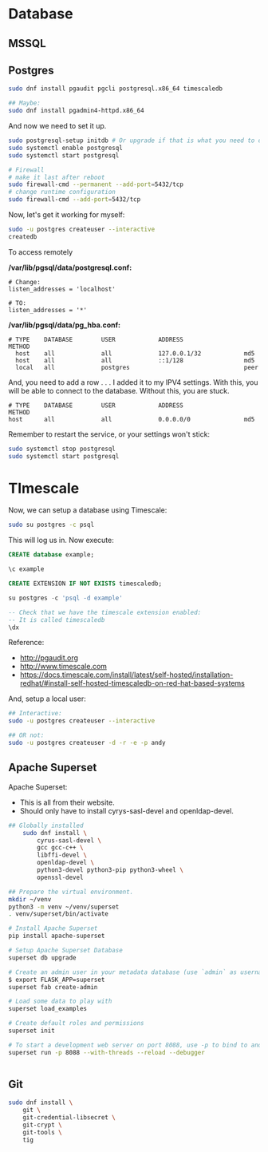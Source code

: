 # Database

## MSSQL

## Postgres

```bash
sudo dnf install pgaudit pgcli postgresql.x86_64 timescaledb

## Maybe:
sudo dnf install pgadmin4-httpd.x86_64
```

And now we need to set it up.

```bash
sudo postgresql-setup initdb # Or upgrade if that is what you need to do.
sudo systemctl enable postgresql
sudo systemctl start postgresql

# Firewall
# make it last after reboot
sudo firewall-cmd --permanent --add-port=5432/tcp
# change runtime configuration
sudo firewall-cmd --add-port=5432/tcp
```

Now, let's get it working for myself:

```bash
sudo -u postgres createuser --interactive
createdb
```

To access remotely

**/var/lib/pgsql/data/postgresql.conf:**
```
# Change:
listen_addresses = 'localhost'

# TO:
listen_addresses = '*'
```

**/var/lib/pgsql/data/pg_hba.conf:**
```
# TYPE    DATABASE        USER            ADDRESS                 METHOD
  host    all             all             127.0.0.1/32            md5
  host    all             all             ::1/128                 md5
  local   all             postgres                                peer
```

And, you need to add a row . . . I added it to my IPV4 settings.
With this, you will be able to connect to the database. Without this, you are stuck.
```
# TYPE    DATABASE        USER            ADDRESS                 METHOD
host      all             all             0.0.0.0/0               md5
```

Remember to restart the service, or your settings won't stick:

```bash
sudo systemctl stop postgresql
sudo systemctl start postgresql
```

# TImescale

Now, we can setup a database using Timescale:

```bash
sudo su postgres -c psql
```

This will log us in. Now execute:

```sql
CREATE database example;

\c example

CREATE EXTENSION IF NOT EXISTS timescaledb;

su postgres -c 'psql -d example'

-- Check that we have the timescale extension enabled:
-- It is called timescaledb
\dx
```

Reference:

- http://pgaudit.org
- http://www.timescale.com
- https://docs.timescale.com/install/latest/self-hosted/installation-redhat/#install-self-hosted-timescaledb-on-red-hat-based-systems

And, setup a local user:

```bash
## Interactive:
sudo -u postgres createuser --interactive

## OR not:
sudo -u postgres createuser -d -r -e -p andy


```

## Apache Superset

Apache Superset:

- This is all from their website.
- Should only have to install cyrys-sasl-devel and openldap-devel.

```bash
## Globally installed
    sudo dnf install \
        cyrus-sasl-devel \
        gcc gcc-c++ \
        libffi-devel \
        openldap-devel \
        python3-devel python3-pip python3-wheel \
        openssl-devel

## Prepare the virtual environment.
mkdir ~/venv
python3 -m venv ~/venv/superset
. venv/superset/bin/activate

# Install Apache Superset
pip install apache-superset

# Setup Apache Superset Database
superset db upgrade

# Create an admin user in your metadata database (use `admin` as username to be able to load the examples)
$ export FLASK_APP=superset
superset fab create-admin

# Load some data to play with
superset load_examples

# Create default roles and permissions
superset init

# To start a development web server on port 8088, use -p to bind to another port
superset run -p 8088 --with-threads --reload --debugger



```


## Git

```bash
sudo dnf install \
    git \
    git-credential-libsecret \
    git-crypt \
    git-tools \
    tig

```